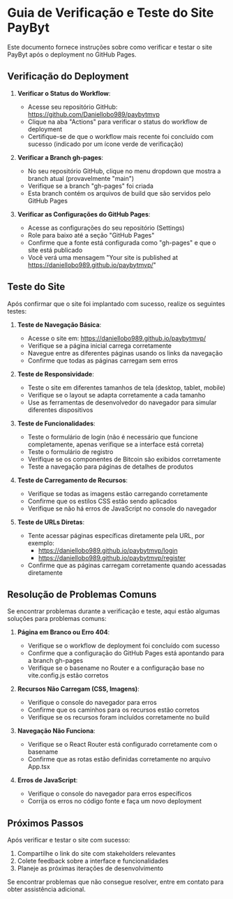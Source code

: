 # Guia de Verificação e Teste do Site PayByt

Este documento fornece instruções sobre como verificar e testar o site PayByt após o deployment no GitHub Pages.

## Verificação do Deployment

1. **Verificar o Status do Workflow**:
   - Acesse seu repositório GitHub: https://github.com/Daniellobo989/paybytmvp
   - Clique na aba "Actions" para verificar o status do workflow de deployment
   - Certifique-se de que o workflow mais recente foi concluído com sucesso (indicado por um ícone verde de verificação)

2. **Verificar a Branch gh-pages**:
   - No seu repositório GitHub, clique no menu dropdown que mostra a branch atual (provavelmente "main")
   - Verifique se a branch "gh-pages" foi criada
   - Esta branch contém os arquivos de build que são servidos pelo GitHub Pages

3. **Verificar as Configurações do GitHub Pages**:
   - Acesse as configurações do seu repositório (Settings)
   - Role para baixo até a seção "GitHub Pages"
   - Confirme que a fonte está configurada como "gh-pages" e que o site está publicado
   - Você verá uma mensagem "Your site is published at https://daniellobo989.github.io/paybytmvp/"

## Teste do Site

Após confirmar que o site foi implantado com sucesso, realize os seguintes testes:

1. **Teste de Navegação Básica**:
   - Acesse o site em: https://daniellobo989.github.io/paybytmvp/
   - Verifique se a página inicial carrega corretamente
   - Navegue entre as diferentes páginas usando os links da navegação
   - Confirme que todas as páginas carregam sem erros

2. **Teste de Responsividade**:
   - Teste o site em diferentes tamanhos de tela (desktop, tablet, mobile)
   - Verifique se o layout se adapta corretamente a cada tamanho
   - Use as ferramentas de desenvolvedor do navegador para simular diferentes dispositivos

3. **Teste de Funcionalidades**:
   - Teste o formulário de login (não é necessário que funcione completamente, apenas verifique se a interface está correta)
   - Teste o formulário de registro
   - Verifique se os componentes de Bitcoin são exibidos corretamente
   - Teste a navegação para páginas de detalhes de produtos

4. **Teste de Carregamento de Recursos**:
   - Verifique se todas as imagens estão carregando corretamente
   - Confirme que os estilos CSS estão sendo aplicados
   - Verifique se não há erros de JavaScript no console do navegador

5. **Teste de URLs Diretas**:
   - Tente acessar páginas específicas diretamente pela URL, por exemplo:
     - https://daniellobo989.github.io/paybytmvp/login
     - https://daniellobo989.github.io/paybytmvp/register
   - Confirme que as páginas carregam corretamente quando acessadas diretamente

## Resolução de Problemas Comuns

Se encontrar problemas durante a verificação e teste, aqui estão algumas soluções para problemas comuns:

1. **Página em Branco ou Erro 404**:
   - Verifique se o workflow de deployment foi concluído com sucesso
   - Confirme que a configuração do GitHub Pages está apontando para a branch gh-pages
   - Verifique se o basename no Router e a configuração base no vite.config.js estão corretos

2. **Recursos Não Carregam (CSS, Imagens)**:
   - Verifique o console do navegador para erros
   - Confirme que os caminhos para os recursos estão corretos
   - Verifique se os recursos foram incluídos corretamente no build

3. **Navegação Não Funciona**:
   - Verifique se o React Router está configurado corretamente com o basename
   - Confirme que as rotas estão definidas corretamente no arquivo App.tsx

4. **Erros de JavaScript**:
   - Verifique o console do navegador para erros específicos
   - Corrija os erros no código fonte e faça um novo deployment

## Próximos Passos

Após verificar e testar o site com sucesso:

1. Compartilhe o link do site com stakeholders relevantes
2. Colete feedback sobre a interface e funcionalidades
3. Planeje as próximas iterações de desenvolvimento

Se encontrar problemas que não consegue resolver, entre em contato para obter assistência adicional.
